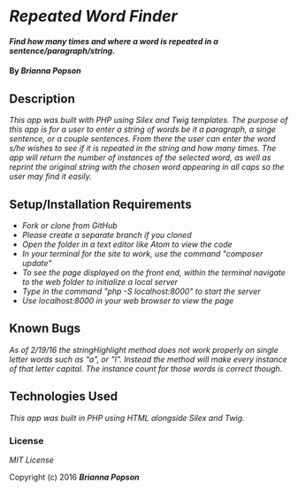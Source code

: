 # _Repeated Word Finder_

#### _Find how many times and where a word is repeated in a sentence/paragraph/string._

#### By _**Brianna Popson**_

## Description

_This app was built with PHP using Silex and Twig templates. The purpose of this app is for a user to enter a string of words be it a paragraph, a singe sentence, or a couple sentences. From there the user can enter the word s/he wishes to see if it is repeated in the string and how many times. The app will return the number of instances of the selected word, as well as reprint the original string with the chosen word appearing in all caps so the user may find it easily._

## Setup/Installation Requirements

* _Fork or clone from GitHub_
* _Please create a separate branch if you cloned_
* _Open the folder in a text editor like Atom to view the code_
* _In your terminal for the site to work, use the command "composer update"_
* _To see the page displayed on the front end, within the terminal navigate to the web folder to initialize a local server_
* _Type in the command "php -S localhost:8000" to start the server_
* _Use localhost:8000 in your web browser to view the page_


## Known Bugs

_As of 2/19/16 the stringHighlight method does not work properly on single letter words such as "a", or "I". Instead the method will make every instance of that letter capital. The instance count for those words is correct though._

## Technologies Used

_This app was built in PHP using HTML alongside Silex and Twig._

### License

*MIT License*

Copyright (c) 2016 **_Brianna Popson_**

